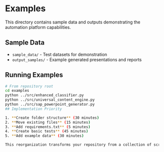 # Examples

This directory contains sample data and outputs demonstrating the automation platform capabilities.

## Sample Data
- `sample_data/` - Test datasets for demonstration
- `output_samples/` - Example generated presentations and reports

## Running Examples
```bash
# From repository root
cd examples
python ../src/enhanced_classifier.py
python ../src/universal_content_engine.py  
python ../src/sap_powerpoint_generator.py
## Implementation Priority

1. **Create folder structure** (30 minutes)
2. **Move existing files** (15 minutes)
3. **Add requirements.txt** (5 minutes)
4. **Create basic tests** (45 minutes)
5. **Add example data** (30 minutes)

This reorganization transforms your repository from a collection of scripts into a professional software project that an AI professor can easily understand, evaluate, and potentially contribute to.
